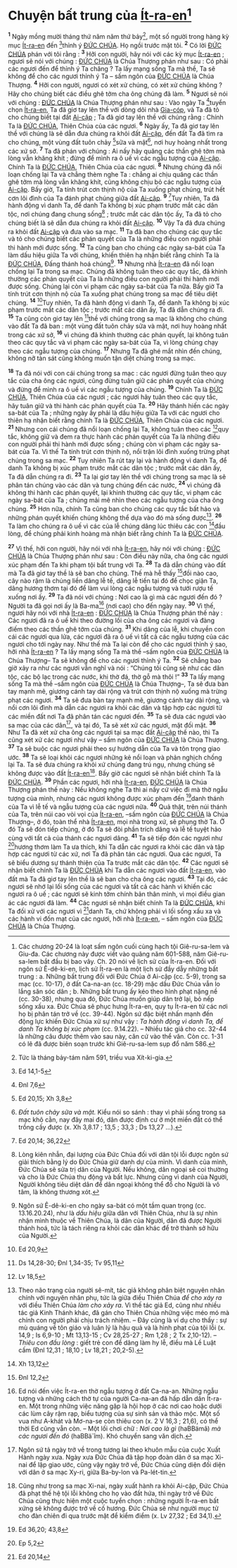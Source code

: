 # Chuyện bất trung của [Ít-ra-en]()[^1-a552b6fe-7ae1-4e8d-aa3e-91b72464b81b]
<sup><b>1</b></sup> Ngày mồng mười tháng thứ năm năm thứ bảy[^2-a552b6fe-7ae1-4e8d-aa3e-91b72464b81b], một số người trong hàng kỳ mục [Ít-ra-en]() đến [^1@-a552b6fe-7ae1-4e8d-aa3e-91b72464b81b]thỉnh ý [ĐỨC CHÚA](). Họ ngồi trước mặt tôi. <sup><b>2</b></sup> Có lời [ĐỨC CHÚA]() phán với tôi rằng : <sup><b>3</b></sup> Hỡi con người, hãy nói với các kỳ mục [Ít-ra-en]() ; ngươi sẽ nói với chúng : [ĐỨC CHÚA]() là Chúa Thượng phán như sau : Có phải các ngươi đến để thỉnh ý Ta chăng ? Ta lấy mạng sống Ta mà thề, Ta sẽ không để cho các ngươi thỉnh ý Ta – sấm ngôn của [ĐỨC CHÚA]() là Chúa Thượng. <sup><b>4</b></sup> Hỡi con người, ngươi có xét xử chúng, có xét xử chúng không ? Hãy cho chúng biết các điều ghê tởm cha ông chúng đã làm. <sup><b>5</b></sup> Ngươi sẽ nói với chúng : [ĐỨC CHÚA]() là Chúa Thượng phán như sau : Vào ngày Ta [^2@-a552b6fe-7ae1-4e8d-aa3e-91b72464b81b]tuyển chọn [Ít-ra-en](), Ta đã giơ tay lên thề với dòng dõi nhà [Gia-cóp](), và Ta đã tỏ cho chúng biết tại đất [Ai-cập]() ; Ta đã giơ tay lên thề với chúng rằng : Chính Ta là [ĐỨC CHÚA](), Thiên Chúa của các ngươi. <sup><b>6</b></sup> Ngày ấy, Ta đã giơ tay lên thề với chúng là sẽ dẫn đưa chúng ra khỏi đất [Ai-cập](), đến đất Ta đã tìm ra cho chúng, một vùng đất tuôn chảy [^3@-a552b6fe-7ae1-4e8d-aa3e-91b72464b81b]sữa và mật[^3-a552b6fe-7ae1-4e8d-aa3e-91b72464b81b], nơi huy hoàng nhất trong các xứ sở. <sup><b>7</b></sup> Ta đã phán với chúng : Ai nấy hãy quăng các thần ghê tởm mà lòng vẫn khăng khít ; đừng để mình ra ô uế vì các ngẫu tượng của [Ai-cập](). Chính Ta là [ĐỨC CHÚA](), Thiên Chúa của các ngươi. <sup><b>8</b></sup> Nhưng chúng đã nổi loạn chống lại Ta và chẳng thèm nghe Ta : chẳng ai chịu quăng các thần ghê tởm mà lòng vẫn khăng khít, cũng không chịu bỏ các ngẫu tượng của [Ai-cập](). Bấy giờ, Ta tính trút cơn thịnh nộ của Ta xuống phạt chúng, trút hết cơn lôi đình của Ta đánh phạt chúng giữa đất [Ai-cập](). <sup><b>9</b></sup> [^4@-a552b6fe-7ae1-4e8d-aa3e-91b72464b81b]Tuy nhiên, Ta đã hành động vì danh Ta, để danh Ta không bị xúc phạm trước mắt các dân tộc, nơi chúng đang chung sống[^4-a552b6fe-7ae1-4e8d-aa3e-91b72464b81b] ; trước mắt các dân tộc ấy, Ta đã tỏ cho chúng biết là sẽ dẫn đưa chúng ra khỏi đất [Ai-cập](). <sup><b>10</b></sup> Vậy Ta đã đưa chúng ra khỏi đất [Ai-cập]() và đưa vào sa mạc. <sup><b>11</b></sup> Ta đã ban cho chúng các quy tắc và tỏ cho chúng biết các phán quyết của Ta là những điều con người phải thi hành mới được sống. <sup><b>12</b></sup> Ta cũng ban cho chúng các ngày sa-bát của Ta làm dấu hiệu giữa Ta với chúng, khiến thiên hạ nhận biết rằng chính Ta là [ĐỨC CHÚA](), Đấng thánh hoá chúng[^5-a552b6fe-7ae1-4e8d-aa3e-91b72464b81b]. <sup><b>13</b></sup> Nhưng nhà [Ít-ra-en]() đã nổi loạn chống lại Ta trong sa mạc. Chúng đã không tuân theo các quy tắc, đã khinh thường các phán quyết của Ta là những điều con người phải thi hành mới được sống. Chúng lại còn vi phạm các ngày sa-bát của Ta nữa. Bấy giờ Ta tính trút cơn thịnh nộ của Ta xuống phạt chúng trong sa mạc để tiêu diệt chúng. <sup><b>14</b></sup> [^5@-a552b6fe-7ae1-4e8d-aa3e-91b72464b81b]Tuy nhiên, Ta đã hành động vì danh Ta, để danh Ta không bị xúc phạm trước mắt các dân tộc ; trước mắt các dân ấy, Ta đã dẫn chúng ra đi. <sup><b>15</b></sup> Ta cũng còn giơ tay lên [^6@-a552b6fe-7ae1-4e8d-aa3e-91b72464b81b]thề với chúng trong sa mạc là không cho chúng vào đất Ta đã ban : một vùng đất tuôn chảy sữa và mật, nơi huy hoàng nhất trong các xứ sở, <sup><b>16</b></sup> vì chúng đã khinh thường các phán quyết, lại không tuân theo các quy tắc và vi phạm các ngày sa-bát của Ta, vì lòng chúng chạy theo các ngẫu tượng của chúng. <sup><b>17</b></sup> Nhưng Ta đã ghé mắt nhìn đến chúng, không nỡ tàn sát cũng không muốn tận diệt chúng trong sa mạc.

<sup><b>18</b></sup> Ta đã nói với con cái chúng trong sa mạc : các ngươi đừng tuân theo quy tắc của cha ông các ngươi, cũng đừng tuân giữ các phán quyết của chúng và đừng để mình ra ô uế vì các ngẫu tượng của chúng. <sup><b>19</b></sup> Chính Ta là [ĐỨC CHÚA](), Thiên Chúa của các ngươi ; các ngươi hãy tuân theo các quy tắc, hãy tuân giữ và thi hành các phán quyết của Ta. <sup><b>20</b></sup> Hãy thánh hiến các ngày sa-bát của Ta ; những ngày ấy phải là dấu hiệu giữa Ta với các ngươi cho thiên hạ nhận biết rằng chính Ta là [ĐỨC CHÚA](), Thiên Chúa của các ngươi. <sup><b>21</b></sup> Nhưng con cái chúng đã nổi loạn chống lại Ta, không tuân theo các [^7@-a552b6fe-7ae1-4e8d-aa3e-91b72464b81b]quy tắc, không giữ và đem ra thực hành các phán quyết của Ta là những điều con người phải thi hành mới được sống ; chúng còn vi phạm các ngày sa-bát của Ta. Vì thế Ta tính trút cơn thịnh nộ, nổi trận lôi đình xuống trừng phạt chúng trong sa mạc. <sup><b>22</b></sup> Tuy nhiên Ta rút tay lại và hành động vì danh Ta, để danh Ta không bị xúc phạm trước mắt các dân tộc ; trước mắt các dân ấy, Ta đã dẫn chúng ra đi. <sup><b>23</b></sup> Ta lại giơ tay lên thề với chúng trong sa mạc là sẽ phân tán chúng vào các dân và tung chúng đến các nước, <sup><b>24</b></sup> vì chúng đã không thi hành các phán quyết, lại khinh thường các quy tắc, vi phạm các ngày sa-bát của Ta ; chúng mải mê nhìn theo các ngẫu tượng của cha ông chúng. <sup><b>25</b></sup> Hơn nữa, chính Ta cũng ban cho chúng các quy tắc bất hảo và những phán quyết khiến chúng không thể dựa vào đó mà sống được[^6-a552b6fe-7ae1-4e8d-aa3e-91b72464b81b]. <sup><b>26</b></sup> Ta làm cho chúng ra ô uế vì các của lễ chúng dâng lúc thiêu các con [^8@-a552b6fe-7ae1-4e8d-aa3e-91b72464b81b]đầu lòng, để chúng phải kinh hoàng mà nhận biết rằng chính Ta là [ĐỨC CHÚA]().

<sup><b>27</b></sup> Vì thế, hỡi con người, hãy nói với nhà [Ít-ra-en](), hãy nói với chúng : [ĐỨC CHÚA]() là Chúa Thượng phán như sau : Còn điều này nữa, cha ông các ngươi xúc phạm đến Ta khi phạm tội bất trung với Ta. <sup><b>28</b></sup> Ta đã dẫn chúng vào đất mà Ta đã giơ tay thề là sẽ ban cho chúng. Thế mà hễ thấy [^9@-a552b6fe-7ae1-4e8d-aa3e-91b72464b81b]đồi nào cao, cây nào rậm là chúng liền dâng lễ tế, dâng lễ tiến tại đó để chọc giận Ta, dâng hương thơm tại đó để làm vui lòng các ngẫu tượng và tưới rượu tế xuống nơi ấy. <sup><b>29</b></sup> Ta đã nói với chúng : Nơi cao là gì mà các ngươi đến đó ? Người ta đã gọi nơi ấy là Ba-ma[^7-a552b6fe-7ae1-4e8d-aa3e-91b72464b81b] (nơi cao) cho đến ngày nay. <sup><b>30</b></sup> Vì thế, ngươi hãy nói với nhà [Ít-ra-en]() : [ĐỨC CHÚA]() là Chúa Thượng phán thế này : Các ngươi đã ra ô uế khi theo đường lối của cha ông các ngươi và đàng điếm theo các thần ghê tởm của chúng. <sup><b>31</b></sup> Khi dâng của lễ, khi chuyền con cái các ngươi qua lửa, các ngươi đã ra ô uế vì tất cả các ngẫu tượng của các ngươi cho tới ngày nay. Như thế mà Ta lại còn để cho các ngươi thỉnh ý sao, hỡi nhà [Ít-ra-en]() ? Ta lấy mạng sống Ta mà thề –sấm ngôn của [ĐỨC CHÚA]() là Chúa Thượng– Ta sẽ không để cho các ngươi thỉnh ý Ta. <sup><b>32</b></sup> Sẽ chẳng bao giờ xảy ra như các ngươi vẫn nghĩ và nói : “Chúng tôi cũng sẽ như các dân tộc, các bộ lạc trong các nước, khi thờ đá, thờ gỗ mà thôi !” <sup><b>33</b></sup> Ta lấy mạng sống Ta mà thề –sấm ngôn của [ĐỨC CHÚA]() là Chúa Thượng–, Ta sẽ đưa bàn tay mạnh mẽ, giương cánh tay dài rộng và trút cơn thịnh nộ xuống mà trừng phạt các ngươi. <sup><b>34</b></sup> Ta sẽ đưa bàn tay mạnh mẽ, giương cánh tay dài rộng, và nổi cơn lôi đình mà dẫn các ngươi ra khỏi các dân và tập hợp các ngươi từ các miền đất nơi Ta đã phân tán các ngươi đến. <sup><b>35</b></sup> Ta sẽ đưa các ngươi vào sa mạc của các dân[^8-a552b6fe-7ae1-4e8d-aa3e-91b72464b81b], và tại đó, Ta sẽ xét xử các ngươi, mặt đối mặt. <sup><b>36</b></sup> Như Ta đã xét xử cha ông các ngươi tại sa mạc đất [Ai-cập]() thế nào, thì Ta cũng xét xử các ngươi như vậy – sấm ngôn của [ĐỨC CHÚA]() là Chúa Thượng. <sup><b>37</b></sup> Ta sẽ buộc các ngươi phải theo sự hướng dẫn của Ta và tôn trọng giao ước. <sup><b>38</b></sup> Ta sẽ loại khỏi các ngươi những kẻ nổi loạn và phản nghịch chống lại Ta. Ta sẽ đưa chúng ra khỏi xứ chúng đang trú ngụ, nhưng chúng sẽ không được vào đất [Ít-ra-en]()[^9-a552b6fe-7ae1-4e8d-aa3e-91b72464b81b]. Bấy giờ các ngươi sẽ nhận biết chính Ta là [ĐỨC CHÚA](). <sup><b>39</b></sup> Phần các ngươi, hỡi nhà [Ít-ra-en](), [ĐỨC CHÚA]() là Chúa Thượng phán thế này : Nếu không nghe Ta thì ai nấy cứ việc đi mà thờ ngẫu tượng của mình, nhưng các ngươi không được xúc phạm đến [^10@-a552b6fe-7ae1-4e8d-aa3e-91b72464b81b]danh thánh của Ta vì lễ tế và ngẫu tượng của các ngươi nữa. <sup><b>40</b></sup> Quả thật, trên núi thánh của Ta, trên núi cao vòi vọi của [Ít-ra-en](), –sấm ngôn của [ĐỨC CHÚA]() là Chúa Thượng–, ở đó, toàn thể nhà [Ít-ra-en](), mọi nhà trong xứ, sẽ phụng thờ Ta. Ở đó Ta sẽ đón tiếp chúng, ở đó Ta sẽ đòi phần trích dâng và lễ tế tuyệt hảo cùng với tất cả của thánh các ngươi dâng. <sup><b>41</b></sup> Ta sẽ tiếp đón các ngươi như [^11@-a552b6fe-7ae1-4e8d-aa3e-91b72464b81b]hương thơm làm Ta ưa thích, khi Ta dẫn các ngươi ra khỏi các dân và tập hợp các ngươi từ các xứ, nơi Ta đã phân tán các ngươi. Qua các ngươi, Ta sẽ biểu dương sự thánh thiện của Ta trước mắt các dân tộc. <sup><b>42</b></sup> Các ngươi sẽ nhận biết chính Ta là [ĐỨC CHÚA]() khi Ta dẫn các ngươi vào đất [Ít-ra-en](), vào đất mà Ta đã giơ tay lên thề là sẽ ban cho cha ông các ngươi. <sup><b>43</b></sup> Tại đó, các ngươi sẽ nhớ lại lối sống của các ngươi và tất cả các hành vi khiến các ngươi ra ô uế ; các ngươi sẽ kinh tởm chính bản thân mình, vì mọi điều gian ác các ngươi đã làm. <sup><b>44</b></sup> Các ngươi sẽ nhận biết chính Ta là [ĐỨC CHÚA](), khi Ta đối xử với các ngươi vì [^12@-a552b6fe-7ae1-4e8d-aa3e-91b72464b81b]danh Ta, chứ không phải vì lối sống xấu xa và các hành vi đốn mạt của các ngươi, hỡi nhà [Ít-ra-en](), – sấm ngôn của [ĐỨC CHÚA]() là Chúa Thượng.

[^1-a552b6fe-7ae1-4e8d-aa3e-91b72464b81b]: Các chương 20-24 là loạt sấm ngôn cuối cùng hạch tội Giê-ru-sa-lem và Giu-đa. Các chương này được viết vào quãng năm 601-588, năm Giê-ru-sa-lem bắt đầu bị bao vây. Ch. 20 nói về lịch sử của Ít-ra-en. Đối với ngôn sứ Ê-dê-ki-en, lịch sử Ít-ra-en là một lịch sử đầy dẫy những bất trung : a. Những bất trung đối với Đức Chúa ở Ai-cập (cc. 5-9), trong sa mạc (cc. 10-17), ở đất Ca-na-an (cc. 18-29) mặc dầu Đức Chúa vẫn lo lắng săn sóc dân ; b. Những bất trung ấy kéo theo hình phạt nặng nề (cc. 30-38), nhưng qua đó, Đức Chúa muốn giúp dân trở lại, bỏ nếp sống xấu xa. Đức Chúa sẽ phục hưng Ít-ra-en, quy tụ Ít-ra-en từ các nơi họ bị phân tán trở về (cc. 39-44). Ngôn sứ đặc biệt nhấn mạnh đến động lực khiến Đức Chúa xử sự như vậy : *Ta hành động vì danh Ta, để danh Ta không bị xúc phạm* (cc. 9.14.22). – Nhiều tác giả cho cc. 32-44 là những câu được thêm vào sau này, căn cứ vào thể văn. Còn cc. 1-31 có lẽ đã được biên soạn trước khi Giê-ru-sa-lem sụp đổ năm 586.
[^2-a552b6fe-7ae1-4e8d-aa3e-91b72464b81b]: Tức là tháng bảy-tám năm 591, triều vua Xít-ki-gia.
[^3-a552b6fe-7ae1-4e8d-aa3e-91b72464b81b]: *Đất tuôn chảy sữa và mật.* Kiểu nói so sánh : thay vì phải sống trong sa mạc khô cằn, nay đây mai đó, dân được định cư ở một miền đất có thể trồng cấy được (x. Xh 3,8.17 ; 13,5 ; 33,3 ; Ds 13,27 ...).
[^4-a552b6fe-7ae1-4e8d-aa3e-91b72464b81b]: Lòng kiên nhẫn, đại lượng của Đức Chúa đối với dân tội lỗi được ngôn sứ giải thích bằng lý do Đức Chúa giữ danh dự của mình. Vì danh của mình, Đức Chúa sẽ sửa trị dân của Người. Nếu không, dân ngoại sẽ coi thường và cho là Đức Chúa thụ động và bất lực. Nhưng cũng vì danh của Người, Người không tiêu diệt dân để dân ngoại không thể đổ cho Người là vô tâm, là không thương xót.
[^5-a552b6fe-7ae1-4e8d-aa3e-91b72464b81b]: Ngôn sứ Ê-dê-ki-en cho ngày sa-bát có một tầm quan trọng (cc. 13.16.20.24), như là *dấu hiệu* giữa dân với Thiên Chúa, như là sự nhìn nhận mình thuộc về Thiên Chúa, là dân của Người, dân đã được Người thánh hoá, tức là tách riêng ra khỏi các dân khác để trở thành sở hữu của Người.
[^6-a552b6fe-7ae1-4e8d-aa3e-91b72464b81b]: Theo não trạng của người sê-mít, tác giả không phân biệt nguyên nhân chính với nguyên nhân phụ, tức là giữa điều Thiên Chúa *để cho xảy ra* với điều Thiên Chúa *làm cho xảy ra*. Vì thế tác giả Ed, cũng như nhiều tác giả Kinh Thánh khác, đã gán cho Thiên Chúa những việc méo mó mà chính con người phải chịu trách nhiệm. – Đây cũng là ví dụ cho thấy : sự mù quáng về tôn giáo và luân lý là hậu quả và là hình phạt của tội lỗi (x. 14,9 ; Is 6,9-10 ; Mt 13,13-15 ; Cv 28,25-27 ; Rm 1,28 ; 2 Tx 2,10-12). – *Thiêu con đầu lòng* : giết trẻ con để dâng làm hy lễ, điều mà Lề Luật cấm (Đnl 12,31 ; 18,10 ; Lv 18,21 ; 20,2-5).
[^7-a552b6fe-7ae1-4e8d-aa3e-91b72464b81b]: Ed nói đến việc Ít-ra-en thờ ngẫu tượng ở đất Ca-na-an. Những ngẫu tượng và những cách thờ tự của người Ca-na-an đã hấp dẫn dân Ít-ra-en. Một trong những việc năng gặp là hội họp ở các nơi cao hoặc dưới các lùm cây rậm rạp, biểu tượng của sự sinh sản và thảo mộc. Một số vua như A-khát và Mơ-na-se còn thiêu con (x. 2 V 16,3 ; 21,6), có thể thời Ed cũng vẫn còn. – Một lối chơi chữ : *Nơi cao là gì* (haBBämâ) *mà các ngươi đến đó* (haBBä´îm). Khó chuyển sang văn dịch.
[^8-a552b6fe-7ae1-4e8d-aa3e-91b72464b81b]: Ngôn sứ tả ngày trở về trong tương lai theo khuôn mẫu của cuộc Xuất Hành ngày xưa. Ngày xưa Đức Chúa đã tập họp đoàn dân ở sa mạc Xi-nai để lập giao ước, cũng vậy ngày trở về, Đức Chúa cũng diện đối diện với dân ở sa mạc Xy-ri, giữa Ba-by-lon và Pa-lét-tin.
[^9-a552b6fe-7ae1-4e8d-aa3e-91b72464b81b]: Cũng như trong sa mạc Xi-nai, ngày xuất hành ra khỏi Ai-cập, Đức Chúa đã phạt thế hệ tội lỗi không cho họ vào đất hứa, thì ngày trở về Đức Chúa cũng thực hiện một cuộc tuyển chọn : những người Ít-ra-en bất xứng sẽ không được trở về cố hương. Đức Chúa sẽ như người mục tử cho đàn chiên đi qua trước mặt để kiểm điểm (x. Lv 27,32 ; Ed 34,1).
[^1@-a552b6fe-7ae1-4e8d-aa3e-91b72464b81b]: Ed 14,1-5
[^2@-a552b6fe-7ae1-4e8d-aa3e-91b72464b81b]: Đnl 7,6
[^3@-a552b6fe-7ae1-4e8d-aa3e-91b72464b81b]: Ed 20,15; Xh 3,8
[^4@-a552b6fe-7ae1-4e8d-aa3e-91b72464b81b]: Ed 20,14; 36,22
[^5@-a552b6fe-7ae1-4e8d-aa3e-91b72464b81b]: Ed 20,9
[^6@-a552b6fe-7ae1-4e8d-aa3e-91b72464b81b]: Ds 14,28-30; Đnl 1,34-35; Tv 95,11
[^7@-a552b6fe-7ae1-4e8d-aa3e-91b72464b81b]: Lv 18,5
[^8@-a552b6fe-7ae1-4e8d-aa3e-91b72464b81b]: Xh 13,12
[^9@-a552b6fe-7ae1-4e8d-aa3e-91b72464b81b]: Đnl 12,2
[^10@-a552b6fe-7ae1-4e8d-aa3e-91b72464b81b]: Ed 36,20; 43,8
[^11@-a552b6fe-7ae1-4e8d-aa3e-91b72464b81b]: Ep 5,2
[^12@-a552b6fe-7ae1-4e8d-aa3e-91b72464b81b]: Ed 20,14